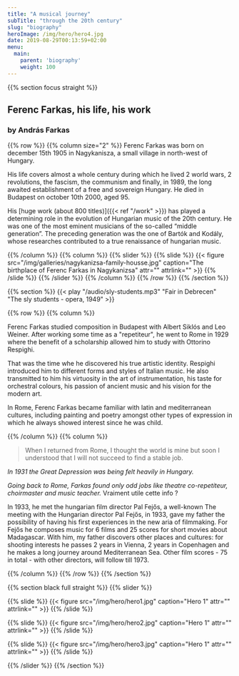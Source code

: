 ```yaml
---
title: "A musical journey"
subTitle: "through the 20th century"
slug: "biography"
heroImage: /img/hero/hero4.jpg
date: 2019-08-29T00:13:59+02:00
menu:
  main:
    parent: 'biography'
    weight: 100
---
```


{{% section focus straight %}}
## Ferenc Farkas, his life, his work
### by András Farkas

{{% row %}}
{{% column size="2" %}}
Ferenc Farkas was born on december 15th 1905 in Nagykanisza, a small village
in north-west of Hungary.

His life covers almost a whole century during which he lived 2 world wars,
2 revolutions, the fascism, the communism and finally, in 1989, the long
awaited establishment of a free and sovereign Hungary. He died in Budapest on
october 10th 2000, aged 95.

His [huge work (about 800 titles)]({{< ref "/work" >}}) has played a
determining role in the evolution of Hungarian music of the 20th century.
He was one of the most eminent musicians of the so-called “middle generation”.
The preceding generation was the one of Bartók and Kodály, whose researches
contributed to a true renaissance of hungarian music.

{{% /column %}}
{{% column %}}
{{% slider %}}
{{% slide %}}
{{< figure src="/img/galleries/nagykanizsa-family-housse.jpg" caption="The birthplace of Ferenc Farkas in Nagykanizsa" attr="" attrlink="" >}}
{{% /slide %}}
{{% /slider %}}
{{% /column %}}
{{% /row %}}
{{% /section %}}

{{% section %}}
{{< play "/audio/sly-students.mp3" "Fair in Debrecen" "The sly students - opera, 1949" >}}

{{% row %}}
{{% column %}}

Ferenc Farkas studied composition in Budapest with Albert Siklós and Leo Weiner.
After working some time as a "repetiteur", he went to Rome in 1929 where the
benefit of a scholarship allowed him to study with Ottorino Respighi.

That was the time whe he discovered his true artistic identity. Respighi
introduced him to different forms and styles of Italian music. He also
transmitted to him his virtuosity in the art of instrumentation, his taste
for orchestral colours, his passion of ancient music and his vision for
the modern art.

In Rome, Ferenc Farkas became familiar with latin and mediterranean cultures,
including painting and poetry amongst other types of expression in which he
always showed interest since he was child.

{{% /column %}}
{{% column %}}

> When I returned from Rome, I thought the world is mine but soon I understood
that I will not succeed to find a stable job.

_In 1931 the Great Depression was being felt heavily in Hungary._

_Going back to Rome, Farkas found only odd jobs like theatre co-repetiteur,
choirmaster and music teacher._ Vraiment utile cette info ?

In 1933, he met the hungarian film director Pal Fejős, a well-known
The meeting with the Hungarian director Pal Fejős, in 1933, gave my father the possibility of having his first experiences in the new aria of filmmaking. For Fejős he composes music for 6 films and 25 scores for short movies about Madagascar. With him, my father discovers other places and cultures: for shooting interests he passes 2 years in Vienna, 2 years in Copenhagen and he makes a long journey around Mediterranean Sea. Other film scores - 75 in total - with other directors, will follow till 1973.

{{% /column %}}
{{% /row %}}
{{% /section %}}

{{% section black full straight %}}
{{% slider %}}

{{% slide %}}
{{< figure src="/img/hero/hero1.jpg" caption="Hero 1" attr="" attrlink="" >}}
{{% /slide %}}

{{% slide %}}
{{< figure src="/img/hero/hero2.jpg" caption="Hero 1" attr="" attrlink="" >}}
{{% /slide %}}

{{% slide %}}
{{< figure src="/img/hero/hero3.jpg" caption="Hero 1" attr="" attrlink="" >}}
{{% /slide %}}

{{% /slider %}}
{{% /section %}}